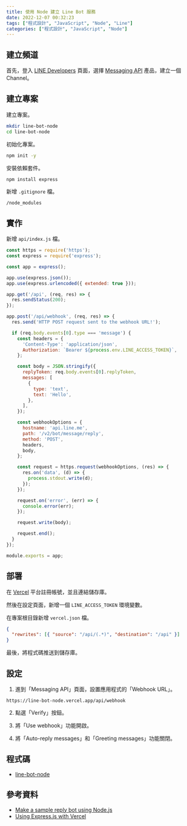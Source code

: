 ```yaml
---
title: 使用 Node 建立 Line Bot 服務
date: 2022-12-07 00:32:23
tags: ["程式設計", "JavaScript", "Node", "Line"]
categories: ["程式設計", "JavaScript", "Node"]
---
```


## 建立頻道

首先，登入 [LINE Developers](https://developers.line.biz/) 頁面，選擇 [Messaging API](https://developers.line.biz/en/services/messaging-api/) 產品，建立一個 Channel。

## 建立專案

建立專案。

```bash
mkdir line-bot-node
cd line-bot-node
```

初始化專案。

```bash
npm init -y
```

安裝依賴套件。

```bash
npm install express
```

新增 `.gitignore` 檔。

```env
/node_modules
```

## 實作

新增 `api/index.js` 檔。

```js
const https = require('https');
const express = require('express');

const app = express();

app.use(express.json());
app.use(express.urlencoded({ extended: true }));

app.get('/api', (req, res) => {
  res.sendStatus(200);
});

app.post('/api/webhook', (req, res) => {
  res.send('HTTP POST request sent to the webhook URL!');

  if (req.body.events[0].type === 'message') {
    const headers = {
      'Content-Type': 'application/json',
      Authorization: `Bearer ${process.env.LINE_ACCESS_TOKEN}`,
    };

    const body = JSON.stringify({
      replyToken: req.body.events[0].replyToken,
      messages: [
        {
          type: 'text',
          text: 'Hello',
        },
      ],
    });

    const webhookOptions = {
      hostname: 'api.line.me',
      path: '/v2/bot/message/reply',
      method: 'POST',
      headers,
      body,
    };

    const request = https.request(webhookOptions, (res) => {
      res.on('data', (d) => {
        process.stdout.write(d);
      });
    });

    request.on('error', (err) => {
      console.error(err);
    });

    request.write(body);

    request.end();
  }
});

module.exports = app;
```

## 部署

在 [Vercel](https://vercel.com/) 平台註冊帳號，並且連結儲存庫。

然後在設定頁面，新增一個 `LINE_ACCESS_TOKEN` 環境變數。

在專案根目錄新增 `vercel.json` 檔。

```json
{
  "rewrites": [{ "source": "/api/(.*)", "destination": "/api" }]
}
```

最後，將程式碼推送到儲存庫。

## 設定

1. 進到「Messaging API」頁面，設置應用程式的「Webhook URL」。

```env
https://line-bot-node.vercel.app/api/webhook
```

2. 點選「Verify」按鈕。

3. 將「Use webhook」功能開啟。

4. 將「Auto-reply messages」和「Greeting messages」功能關閉。

## 程式碼

- [line-bot-node](https://github.com/memochou1993/line-bot-node)

## 參考資料

- [Make a sample reply bot using Node.js](https://developers.line.biz/en/docs/messaging-api/nodejs-sample/)
- [Using Express.js with Vercel](https://vercel.com/guides/using-express-with-vercel)
